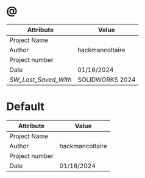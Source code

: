 # @
| Attribute | Value |
| ---  | ---     |
| Project Name |  |
| Author | hackmancoltaire |
| Project number |  |
| Date | 01/16/2024 |
| _SW_Last_Saved_With_ | SOLIDWORKS 2024 |
# Default
| Attribute | Value |
| ---  | ---     |
| Project Name |  |
| Author | hackmancoltaire |
| Project number |  |
| Date | 01/16/2024 |
